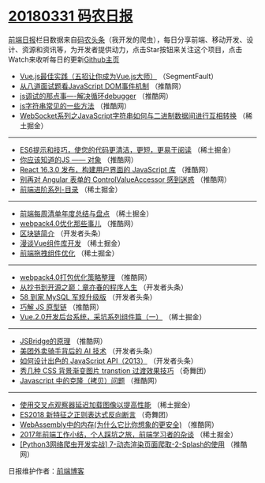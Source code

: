 # [20180331 码农日报](http://hao.caibaojian.com/date/2018/03/31)

[前端日报](http://caibaojian.com/c/news)栏目数据来自[码农头条](http://hao.caibaojian.com/)（我开发的爬虫），每日分享前端、移动开发、设计、资源和资讯等，为开发者提供动力，点击Star按钮来关注这个项目，点击Watch来收听每日的更新[Github主页](https://github.com/kujian/frontendDaily)
* [Vue.js最佳实践（五招让你成为Vue.js大师）](http://hao.caibaojian.com/69098.html) （SegmentFault）
* [从八道面试题看JavaScript DOM事件机制](http://hao.caibaojian.com/69155.html) （推酷网）
* [js调试的那点事&#8212;-解决循环debugger](http://hao.caibaojian.com/69148.html) （推酷网）
* [js字符串常见的一些方法](http://hao.caibaojian.com/69150.html) （推酷网）
* [WebSocket系列之JavaScript字符串如何与二进制数据间进行互相转换](http://hao.caibaojian.com/69217.html) （稀土掘金）

***
* [ES6提示和技巧，使您的代码更清洁，更短，更易于阅读](http://hao.caibaojian.com/69121.html) （稀土掘金）
* [你应该知道的JS —— 对象](http://hao.caibaojian.com/69145.html) （推酷网）
* [React 16.3.0 发布，构建用户界面的 JavaScript 库](http://hao.caibaojian.com/69156.html) （推酷网）
* [别再对 Angular 表单的 ControlValueAccessor 感到迷惑](http://hao.caibaojian.com/69146.html) （推酷网）
* [前端进阶系列-目录](http://hao.caibaojian.com/69216.html) （稀土掘金）

***
* [前端每周清单年度总结与盘点](http://hao.caibaojian.com/69104.html) （稀土掘金）
* [webpack4.0优化那些事儿](http://hao.caibaojian.com/69149.html) （推酷网）
* [区块链简介](http://hao.caibaojian.com/69127.html) （开发者头条）
* [漫谈Vue组件库开发](http://hao.caibaojian.com/69107.html) （稀土掘金）
* [前端拖拽组件优化](http://hao.caibaojian.com/69109.html) （稀土掘金）

***
* [webpack4.0打包优化策略整理](http://hao.caibaojian.com/69154.html) （推酷网）
* [从抄书到开源之巅：章亦春的程序人生](http://hao.caibaojian.com/69122.html) （开发者头条）
* [58 到家 MySQL 军规升级版](http://hao.caibaojian.com/69221.html) （开发者头条）
* [巧解 JS 原型链](http://hao.caibaojian.com/69144.html) （推酷网）
* [Vue.2.0开发后台系统，采坑系列组件篇（一）](http://hao.caibaojian.com/69117.html) （稀土掘金）

***
* [JSBridge的原理](http://hao.caibaojian.com/69147.html) （推酷网）
* [美团外卖骑手背后的 AI 技术](http://hao.caibaojian.com/69125.html) （开发者头条）
* [如何设计出色的 JavaScript API（2013）](http://hao.caibaojian.com/69126.html) （开发者头条）
* [秀几种 CSS 背景渐变图片 transtion 过渡效果技巧](http://hao.caibaojian.com/69212.html) （奇舞团）
* [Javascript 中的克隆（拷贝）问题](http://hao.caibaojian.com/69141.html) （推酷网）

***
* [使用交叉点观察器延迟加载图像以提高性能](http://hao.caibaojian.com/69106.html) （稀土掘金）
* [ES2018 新特征之正则表达式反向断言](http://hao.caibaojian.com/69213.html) （奇舞团）
* [WebAssembly中的内存(为什么它比你想象的更安全)](http://hao.caibaojian.com/69142.html) （推酷网）
* [2017年前端工作小结，个人踩坑之旅，前端学习者的杂谈](http://hao.caibaojian.com/69116.html) （稀土掘金）
* [[Python3网络爬虫开发实战] 7-动态渲染页面爬取-2-Splash的使用](http://hao.caibaojian.com/69151.html) （推酷网）

日报维护作者：[前端博客](http://caibaojian.com/) 